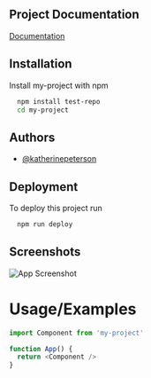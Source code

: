 
## Project Documentation

[Documentation](https://linktodocumentation)


## Installation

Install my-project with npm

```bash
  npm install test-repo
  cd my-project
```
    
## Authors

- [@katherinepeterson](https://www.github.com/octokatherine)


## Deployment

To deploy this project run

```bash
  npm run deploy
```


## Screenshots

![App Screenshot](https://via.placeholder.com/468x300?text=App+Screenshot+Here)


# Usage/Examples

```javascript
import Component from 'my-project'

function App() {
  return <Component />
}
```

